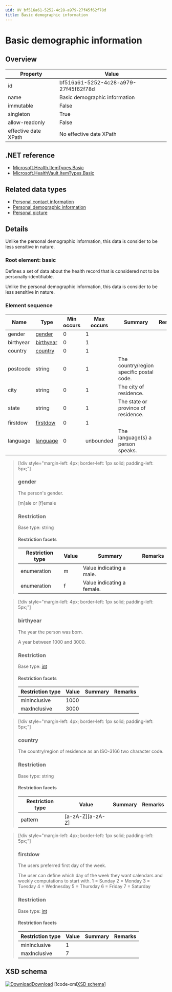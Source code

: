 ```yaml
---
uid: HV_bf516a61-5252-4c28-a979-27f45f62f78d
title: Basic demographic information
---
```


# Basic demographic information

## Overview

Property|Value
---|---
id|bf516a61-5252-4c28-a979-27f45f62f78d
name|Basic demographic information
immutable|False
singleton|True
allow-readonly|False
effective date XPath|No effective date XPath

## .NET reference
- [Microsoft.Health.ItemTypes.Basic](https://docs.microsoft.com/dotnet/api/microsoft.health.itemtypes.basic)
- [Microsoft.HealthVault.ItemTypes.Basic](https://docs.microsoft.com/dotnet/api/microsoft.healthvault.itemtypes.basic)

## Related data types

- [Personal contact information](xref:HV_162dd12d-9859-4a66-b75f-96760d67072b)
- [Personal demographic information](xref:HV_92ba621e-66b3-4a01-bd73-74844aed4f5b)
- [Personal picture](xref:HV_a5294488-f865-4ce3-92fa-187cd3b58930)

## Details
Unlike the personal demographic information, this data is consider to be less sensitive in nature.

<a name='basic'></a>

### Root element: basic

Defines a set of data about the health record that is considered not to be personally-identifiable.

Unlike the personal demographic information, this data is consider to be less sensitive in nature.

### Element sequence

Name|Type|Min occurs|Max occurs|Summary|Remarks
---|---|---|---|---|---
gender|[gender](#gender)|0|1||
birthyear|[birthyear](#birthyear)|0|1||
country|[country](#country)|0|1||
postcode|string|0|1|The country/region specific postal code.|
city|string|0|1|The city of residence.|
state|string|0|1|The state or province of residence.|
firstdow|[firstdow](#firstdow)|0|1||
language|[language](xref:HV_3e730686-781f-4616-aa0d-817bba8eb141#language)|0|unbounded|The language(s) a person speaks.|

>[!div style="margin-left: 4px; border-left: 1px solid; padding-left: 5px;"]
>
> <a name='gender'></a>
>
> ### gender
>
> The person's gender.
>
> [m]ale or [f]emale
>
> ### Restriction
>
> Base type: string
>
> #### Restriction facets
>
> Restriction type|Value|Summary|Remarks
> ---|---|---|---
> enumeration|m|Value indicating a male.|
> enumeration|f|Value indicating a female.|
>
>

>[!div style="margin-left: 4px; border-left: 1px solid; padding-left: 5px;"]
>
> <a name='birthyear'></a>
>
> ### birthyear
>
> The year the person was born.
>
> A year between 1000 and 3000.
>
> ### Restriction
>
> Base type: [int](xref:HV_1ed1cba6-9530-44a3-b7b5-e8219690ebcf#int)
>
> #### Restriction facets
>
> Restriction type|Value|Summary|Remarks
> ---|---|---|---
> minInclusive|1000||
> maxInclusive|3000||
>
>

>[!div style="margin-left: 4px; border-left: 1px solid; padding-left: 5px;"]
>
> <a name='country'></a>
>
> ### country
>
> The country/region of residence as an ISO-3166 two character code.
>
> ### Restriction
>
> Base type: string
>
> #### Restriction facets
>
> Restriction type|Value|Summary|Remarks
> ---|---|---|---
> pattern|[a-zA-Z][a-zA-Z]||
>
>

>[!div style="margin-left: 4px; border-left: 1px solid; padding-left: 5px;"]
>
> <a name='firstdow'></a>
>
> ### firstdow
>
> The users preferred first day of the week.
>
> The user can define which day of the week they want calendars and weekly computations to start with. 1 = Sunday 2 = Monday 3 = Tuesday 4 = Wednesday 5 = Thursday 6 = Friday 7 = Saturday
>
> ### Restriction
>
> Base type: [int](xref:HV_1ed1cba6-9530-44a3-b7b5-e8219690ebcf#int)
>
> #### Restriction facets
>
> Restriction type|Value|Summary|Remarks
> ---|---|---|---
> minInclusive|1||
> maxInclusive|7||
>
>

## XSD schema
[![Download](/healthvault/images/download.png)Download](../xsd/basic.xsd)
[!code-xml[XSD schema](../xsd/basic.xsd)]
